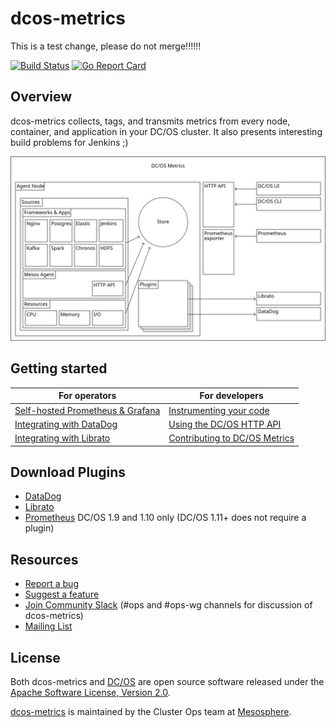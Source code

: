# dcos-metrics
This is a test change, please do not merge!!!!!!

[![Build Status][button-build]][jenkins-master]
[![Go Report Card][button-go-report]][go-report-card]

## Overview

dcos-metrics collects, tags, and transmits metrics from every node, container, and application in your DC/OS cluster.
It also presents interesting build problems for Jenkins ;)

![Architecture Diagram][architecture-diagram]

## Getting started

|For operators                                             |For developers                                             |
|----------------------------------------------------------|-----------------------------------------------------------|
|[Self-hosted Prometheus & Grafana][quickstart-prometheus] |[Instrumenting your code][quickstart-instrumentation]      |
|[Integrating with DataDog][quickstart-datadog]            |[Using the DC/OS HTTP API][quickstart-api]                 |
|[Integrating with Librato][quickstart-librato]            |[Contributing to DC/OS Metrics][quickstart-contributing]   |

## Download Plugins

* [DataDog][plugin-datadog]
* [Librato][plugin-librato]
* [Prometheus][plugin-prometheus] DC/OS 1.9 and 1.10 only (DC/OS 1.11+ does not require a plugin)

## Resources

* [Report a bug][jira-bug]
* [Suggest a feature][jira-feature]
* [Join Community Slack][dcos-slack] (#ops and #ops-wg channels for discussion of dcos-metrics)
* [Mailing List][dcos-mailing-list]

## License

Both dcos-metrics and [DC/OS][github-dcos] are open source software released under the
[Apache Software License, Version 2.0](LICENSE).

[dcos-metrics][github-dcos-metrics] is maintained by the Cluster Ops team at [Mesosphere][mesosphere-io].


[button-build]: https://jenkins.mesosphere.com/service/jenkins/buildStatus/icon?job=public-dcos-cluster-ops/dcos-metrics/dcos-metrics-master
[button-go-report]: https://goreportcard.com/badge/github.com/dcos/dcos-metrics

[architecture-diagram]: docs/architecture.svg

[jenkins-master]: https://jenkins.mesosphere.com/service/jenkins/job/public-dcos-cluster-ops/job/dcos-metrics/job/dcos-metrics-master/
[jira-bug]: https://jira.mesosphere.com/secure/CreateIssueDetails!init.jspa?issuetype=1&pid=14105&components=19811&summary=Issue%20on%20DC/OS%20Metrics&priority=2&labels=testing&assignee=philip&customfield_12300=4
[jira-feature]: https://jira.mesosphere.com/secure/CreateIssueDetails!init.jspa?issuetype=4&pid=14105&components=19811&summary=Issue%20on%20DC/OS%20Metrics&priority=2&labels=testing&assignee=philip&customfield_12300=4
[go-report-card]: https://goreportcard.com/report/github.com/dcos/dcos-metrics

[quickstart-prometheus]: docs/quickstart/prometheus.md
[quickstart-datadog]: docs/quickstart/datadog.md
[quickstart-librato]: docs/quickstart/librato.md
[quickstart-instrumentation]: docs/quickstart/instrumentation.md
[quickstart-api]: docs/quickstart/api.md
[quickstart-contributing]: docs/quickstart/contributing.md

[plugin-datadog]: https://downloads.mesosphere.io/dcos-metrics/plugins/datadog
[plugin-librato]: https://downloads.mesosphere.io/dcos-metrics/plugins/librato
[plugin-prometheus]: https://downloads.mesosphere.io/dcos-metrics/plugins/prometheus

[dcos-jira]: https://jira.mesosphere.com
[dcos-mailing-list]: https://groups.google.com/a/dcos.io/forum/#!forum/users
[dcos-slack]: https://dcos-community.slack.com
[github-clusterops]: https://github.com/orgs/mesosphere/teams/clusterops-team
[github-dcos]: https://github.com/dcos/dcos
[github-dcos-metrics]: https://github.com/dcos/dcos-metrics
[mesosphere-io]: https://mesosphere.io
